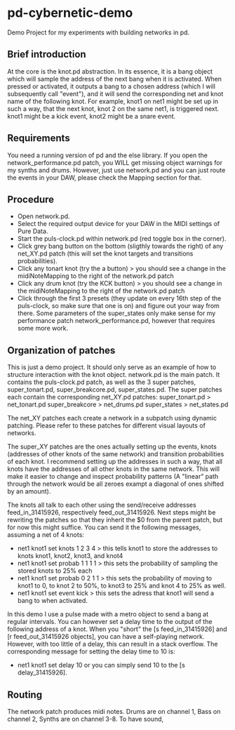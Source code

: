 # pd-cybernetic-demo

Demo Project for my experiments with building networks in pd.


## Brief introduction
At the core is the knot.pd abstraction. 
In its essence, it is a bang object which will sample the address of the next bang when it is activated.
When pressed or activated, it outputs a bang to a chosen address (which I will subsequently call "event"), and it will send the corresponding net and knot name of the following knot.
For example, knot1 on net1 might be set up in such a way, that the next knot, knot 2 on the same net1, is triggered next. knot1 might be a kick event, knot2 might be a snare event.

## Requirements
You need a running version of pd and the else library.
If you open the network_performance.pd patch, you WILL get missing object warnings for my synths and drums. 
However, just use network.pd and you can just route the events in your DAW, please check the Mapping section for that.

## Procedure
- Open network.pd.
- Select the required output device for your DAW in the MIDI settings of Pure Data.
- Start the puls-clock.pd within network.pd (red toggle box in the corner).
- Click grey bang button on the bottom (sligthly towards the right) of any net_XY.pd patch (this will set the knot targets and transitions probabilities).
- Click any tonart knot (try the a button) > you should see a change in the midiNoteMapping to the right of the network.pd patch
- Click any drum knot (try the KCK button) > you should see a change in the midiNoteMapping to the right of the network.pd patch
- Click through the first 3 presets (they update on every 16th step of the puls-clock, so make sure that one is on) and figure out your way from there.
Some parameters of the super_states only make sense for my performance patch network_performance.pd, however that requires some more work.


## Organization of patches
This is just a demo project. It should only serve as an example of how to structure interaction with the knot object.
network.pd is the main patch.
It contains the puls-clock.pd patch, as well as the 3 super patches, super_tonart.pd, super_breakcore.pd, super_states.pd.
The super patches each contain the corresponding net_XY.pd patches:
super_tonart.pd > net_tonart.pd
super_breakcore > net_drums.pd
super_states > net_states.pd

The net_XY patches each create a network in a subpatch using dynamic patching. 
Please refer to these patches for different visual layouts of networks.

The super_XY patches are the ones actually setting up the events, knots (addresses of other knots of the same network) and transition probabilities of each knot.
I recommend setting up the addresses in such a way, that all knots have the addresses of all other knots in the same network.
This will make it easier to change and inspect probability patterns (A "linear" path through the network would be all zeroes exampt a diagonal of ones shifted by an amount).

The knots all talk to each other using the send/receive addresses feed_in_31415926, respectively feed_out_31415926. Next steps might be rewriting the patches so that they inherit the $0 from the parent patch, but for now this might suffice. 
You can send it the following messages, assuming a net of 4 knots:
- net1 knot1 set knots 1 2 3 4 > this tells knot1 to store the addresses to knots knot1, knot2, knot3, and knot4
- net1 knot1 set probab 1 1 1 1 > this sets the probability of sampling the stored knots to 25% each
- net1 knot1 set probab 0 2 1 1 > this sets the probability of moving to knot1 to 0, to knot 2 to 50%, to knot3 to 25% and knot 4 to 25% as well.
- net1 knot1 set event kick > this sets the adress that knot1 will send a bang to when activated.

In this demo I use a pulse made with a metro object to send a bang at regular intervals. You can however set a delay time to the output of the following address of a knot.
When you "short" the [s feed_in_31415926] and [r feed_out_31415926 objects], you can have a self-playing network. However, with too little of a delay, this can result in a stack overflow.
The corresponding message for setting the delay time to 10 is:
- net1 knot1 set delay 10
or you can simply send 10 to the [s delay_31415926].

## Routing
The network patch produces midi notes.
Drums are on channel 1, Bass on channel 2, Synths are on channel 3-8.
To have sound, 